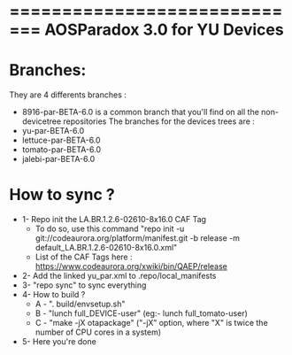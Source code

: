 =============================
AOSParadox 3.0 for YU Devices
=============================

Branches:
=========
They are 4 differents branches :
- 8916-par-BETA-6.0 is a common branch that you'll find on all the non-devicetree repositories
The branches for the devices trees are :
- yu-par-BETA-6.0
- lettuce-par-BETA-6.0
- tomato-par-BETA-6.0
- jalebi-par-BETA-6.0

How to sync ?
=============
- 1- Repo init the LA.BR.1.2.6-02610-8x16.0  CAF Tag
	- To do so, use this command "repo init -u git://codeaurora.org/platform/manifest.git -b release -m default_LA.BR.1.2.6-02610-8x16.0.xml"
	- List of the CAF Tags here : https://www.codeaurora.org/xwiki/bin/QAEP/release
- 2- Add the linked yu_par.xml to .repo/local_manifests
- 3- "repo sync" to sync everything
- 4- How to build ?
	- A - ". build/envsetup.sh"
	- B - "lunch full_DEVICE-user" (eg:- lunch full_tomato-user)
	- C - "make -jX otapackage" ("-jX” option, where "X" is twice the number of CPU cores in a system)
- 5- Here you're done
